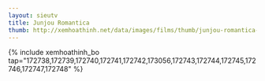 ```yaml
---
layout: sieutv
title: Junjou Romantica
thumb: http://xemhoathinh.net/data/images/films/thumb/junjou-romantica-junjou-romantica-2009.jpg
---
```

{% include xemhoathinh_bo tap="172738,172739,172740,172741,172742,173056,172743,172744,172745,172746,172747,172748" %} 
